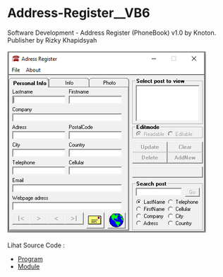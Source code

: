 # Address-Register__VB6
Software Development - Address Register (PhoneBook) v1.0 by Knoton. Publisher by Rizky Khapidsyah<br><br>
<img src="https://github.com/RizkyKhapidsyah/Address-Register__VB6/blob/main/result/001.PNG"><br><br>
Lihat Source Code : <br>
- <a href="https://github.com/RizkyKhapidsyah/Address-Register__VB6/blob/main/PhoneBook.frm">Program</a><br>
- <a href="https://github.com/RizkyKhapidsyah/Address-Register__VB6/blob/main/WebEmail.bas">Module</a>
